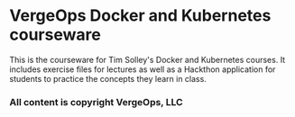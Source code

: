 # VergeOps Docker and Kubernetes courseware

This is the courseware for Tim Solley's Docker and Kubernetes courses. It includes exercise files for lectures as well as a Hackthon application for students to practice the concepts they learn in class.

### All content is copyright VergeOps, LLC
